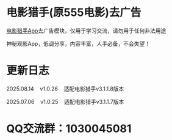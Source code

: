 # 电影猎手(原555电影)去广告

[电影猎手App](https://kgg.rongmanit.com/dyls/DYLS-3.1.1.8_clone.apk)去广告模块，仅用于学习交流，请勿用于任何非法用途

神秘观影App，低调分享，内容丰富，人手必备，不会失望！

# 更新日志

2025.08.14&nbsp;&nbsp;&nbsp;&nbsp;v1.0.26&nbsp;&nbsp;&nbsp;&nbsp;适配电影猎手v3.1.1.8版本

2025.07.06&nbsp;&nbsp;&nbsp;&nbsp;v1.0.25&nbsp;&nbsp;&nbsp;&nbsp;适配电影猎手v3.1.1.7版本

# QQ交流群：1030045081

